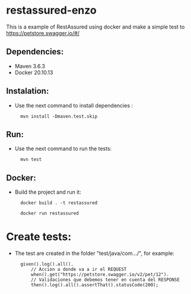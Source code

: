 # restassured-enzo
This is a example of RestAssured using docker and make a simple test to https://petstore.swagger.io/#/

## Dependencies:
- Maven 3.6.3
- Docker 20.10.13

## Instalation:
- Use the next command to install dependencies :

        mvn install -Dmaven.test.skip

## Run:
- Use the next command to run the tests:

        mvn test


## Docker:
- Build the project and run it:

        docker build . -t restassured

        docker run restassured


# Create tests:
- The test are created in the folder "test/java/com.../", for example:


        given().log().all().
            // Accion a donde va a ir el REQUEST
            when().get("https://petstore.swagger.io/v2/pet/12").
            // Validaciones que debemos tener en cuenta del RESPONSE
            then().log().all().assertThat().statusCode(200);
